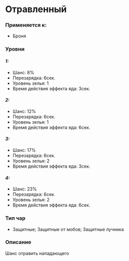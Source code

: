 # Отравленный

### Применяется к:

* Броня

### Уровни

#### _1:_&#x20;

* Шанс: 8%
* Перезарядка:  6сек.
* Уровень зелья: 1
* Время действия эффекта яда: 3сек.

#### _2:_

* Шанс: 12%
* Перезарядка:  6сек.&#x20;
* Уровень зелья: 1
* Время действия эффекта яда: 6сек.

#### _3:_&#x20;

* Шанс: 17%
* Перезарядка:  6сек.
* Уровень зелья: 2
* Время действия эффекта яда: 3сек.

#### _4:_

* Шанс: 23%
* Перезарядка:  6сек.&#x20;
* Уровень зелья: 2
* Время действия эффекта яда: 6сек.

### Тип чар

* Защитные; Защитные от мобов; Защитные лучника

### Описание

Шанс отравить нападающего

&#x20;
